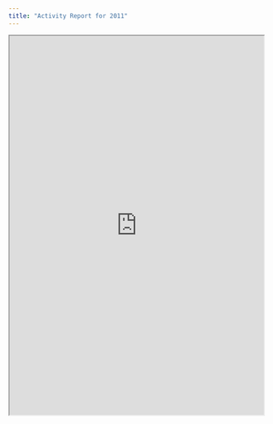 ```yaml
---
title: "Activity Report for 2011"
---
```



<iframe height="750" width="100%" src="https://ewelton.github.io/ktest/wiki.html#Activity%20Report%20for%202011"></iframe>

